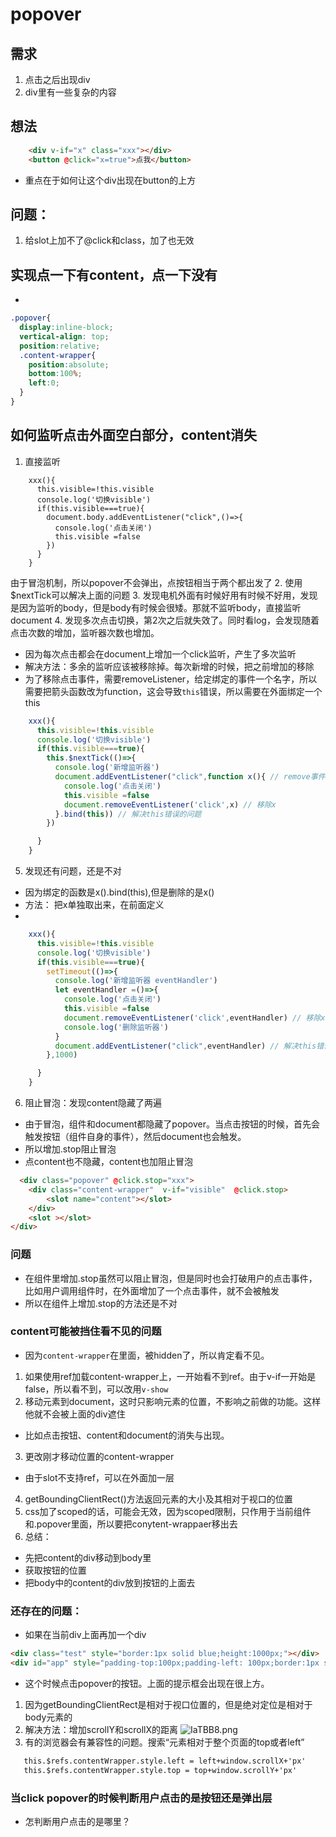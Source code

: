 # popover
## 需求
1. 点击之后出现div
2. div里有一些复杂的内容
## 想法
```html
    <div v-if="x" class="xxx"></div>
    <button @click="x=true">点我</button>
```
* 重点在于如何让这个div出现在button的上方
## 问题：
1. 给slot上加不了@click和class，加了也无效
## 实现点一下有content，点一下没有
* 
```css
.popover{
  display:inline-block;
  vertical-align: top;
  position:relative;
  .content-wrapper{
    position:absolute;
    bottom:100%;
    left:0;
  }
}
```
## 如何监听点击外面空白部分，content消失
1. 直接监听
```
    xxx(){
      this.visible=!this.visible
      console.log('切换visible')
      if(this.visible===true){
        document.body.addEventListener("click",()=>{
          console.log('点击关闭')
          this.visible =false
        })
      }
    }
```
由于冒泡机制，所以popover不会弹出，点按钮相当于两个都出发了
2. 使用$nextTick可以解决上面的问题
3. 发现电机外面有时候好用有时候不好用，发现是因为监听的body，但是body有时候会很矮。那就不监听body，直接监听document
4. 发现多次点击切换，第2次之后就失效了。同时看log，会发现随着点击次数的增加，监听器次数也增加。
* 因为每次点击都会在document上增加一个click监听，产生了多次监听
* 解决方法：多余的监听应该被移除掉。每次新增的时候，把之前增加的移除
* 为了移除点击事件，需要removeListener，给定绑定的事件一个名字，所以需要把箭头函数改为function，这会导致`this`错误，所以需要在外面绑定一个this
``` js
    xxx(){
      this.visible=!this.visible
      console.log('切换visible')
      if(this.visible===true){
        this.$nextTick(()=>{
          console.log('新增监听器')
          document.addEventListener("click",function x(){ // remove事件需要有事件的名字
            console.log('点击关闭')
            this.visible =false
            document.removeEventListener('click',x) // 移除x
          }.bind(this)) // 解决this错误的问题
        })

      }
    }
```
5. 发现还有问题，还是不对
* 因为绑定的函数是x().bind(this),但是删除的是x()
* 方法： 把x单独取出来，在前面定义
* 
```js
    xxx(){
      this.visible=!this.visible
      console.log('切换visible')
      if(this.visible===true){
        setTimeout(()=>{
          console.log('新增监听器 eventHandler')
          let eventHandler =()=>{
            console.log('点击关闭')
            this.visible =false
            document.removeEventListener('click',eventHandler) // 移除x
            console.log('删除监听器')
          }
          document.addEventListener("click",eventHandler) // 解决this错误的问题
        },1000)

      }
    }
```
6. 阻止冒泡：发现content隐藏了两遍
* 由于冒泡，组件和document都隐藏了popover。当点击按钮的时候，首先会触发按钮（组件自身的事件），然后document也会触发。
* 所以增加.stop阻止冒泡
* 点content也不隐藏，content也加阻止冒泡
```html
  <div class="popover" @click.stop="xxx">
    <div class="content-wrapper"  v-if="visible"  @click.stop>
        <slot name="content"></slot>
    </div>
    <slot ></slot>
</div>
```
### 问题
* 在组件里增加.stop虽然可以阻止冒泡，但是同时也会打破用户的点击事件，比如用户调用组件时，在外面增加了一个点击事件，就不会被触发
* 所以在组件上增加.stop的方法还是不对

### content可能被挡住看不见的问题
* 因为`content-wrapper`在里面，被hidden了，所以肯定看不见。
1. 如果使用ref加载content-wrapper上，一开始看不到ref。由于v-if一开始是false，所以看不到，可以改用`v-show`
2. 移动元素到document，这时只影响元素的位置，不影响之前做的功能。这样他就不会被上面的div遮住
* 比如点击按钮、content和document的消失与出现。
3. 更改刚才移动位置的content-wrapper
* 由于slot不支持ref，可以在<slot>外面加一层<span>
4. getBoundingClientRect()方法返回元素的大小及其相对于视口的位置
5. css加了scoped的话，可能会无效，因为scoped限制，只作用于当前组件和.popover里面，所以要把conytent-wrappaer移出去
6. 总结：
* 先把content的div移动到body里
* 获取按钮的位置
* 把body中的content的div放到按钮的上面去
### 还存在的问题：
* 如果在当前div上面再加一个div
```html
<div class="test" style="border:1px solid blue;height:1000px;"></div>
<div id="app" style="padding-top:100px;padding-left: 100px;border:1px solid red"></div>
```
* 这个时候点击popover的按钮。上面的提示框会出现在很上方。
1. 因为getBoundingClientRect是相对于视口位置的，但是绝对定位是相对于body元素的
2. 解决方法：增加scrollY和scrollX的距离
 ![IaTBB8.png](https://z3.ax1x.com/2021/11/10/IaTBB8.png)
3. 有的浏览器会有兼容性的问题。搜索“元素相对于整个页面的top或者left”
```html
   this.$refs.contentWrapper.style.left = left+window.scrollX+'px'
   this.$refs.contentWrapper.style.top = top+window.scrollY+'px'
```
### 当click popover的时候判断用户点击的是按钮还是弹出层
* 怎判断用户点击的是哪里？